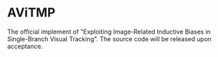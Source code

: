 # AViTMP
The official implement of "Exploiting Image-Related Inductive Biases in Single-Branch Visual Tracking". 
The source code will be released upon acceptance.  
